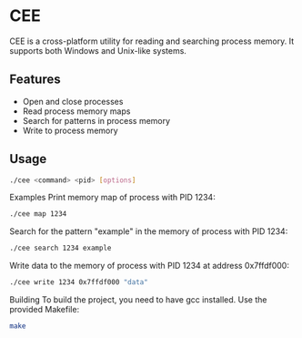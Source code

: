 # CEE

CEE is a cross-platform utility for reading and searching process memory. It supports both Windows and Unix-like systems.

## Features
- Open and close processes
- Read process memory maps
- Search for patterns in process memory
- Write to process memory

## Usage
```sh
./cee <command> <pid> [options]
```

Examples
Print memory map of process with PID 1234:

```sh
./cee map 1234
```

Search for the pattern "example" in the memory of process with PID 1234:

```sh
./cee search 1234 example
```

Write data to the memory of process with PID 1234 at address 0x7ffdf000:

```sh
./cee write 1234 0x7ffdf000 "data"
```

Building
To build the project, you need to have gcc installed. Use the provided Makefile:
```sh
make
```